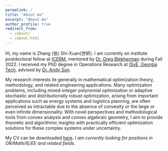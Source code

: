 ```yaml
---
permalink: /
title: "About me"
excerpt: "About me"
author_profile: true
redirect_from: 
  - /about/
  - /about.html
---
```


Hi, my name is Zhang (张) Shi-Xuan(世轩). 
I am currently an institute postdoctoral fellow at [ICERM](https://icerm.brown.edu), mentored by [Dr. Greg Blekherman](https://sites.google.com/site/grrigg/) during Fall 2022.
I received my PhD degree in Operations Research at [ISyE, Georgia Tech](https://www.isye.gatech.edu), advised by [Dr. Andy Sun](https://mitmgmtfaculty.mit.edu/sunx/).


My research interests lie generally in mathematical optimization theory, methodology, and related engineering applications. 
Many optimization problems, including mixed-integer polynomial optimization or adaptive stochastic and distributionally robust optimization, arising from important applications such as energy systems and logistics planning, are often perceived as intractable due to the absence of convexity or the large or even infinite dimensionality. 
With novel perspectives and methodological tools from convex analysis and convex algebraic geometry, I aim to provide theoretic and algorithmic insights with practically efficient optimization solutions for these complex systems under uncertainty.


My CV can be downloaded [here](files/CV_shixuan.pdf). 
*I am currently looking for positions in OR/Math/IE/EE and related fields.*
